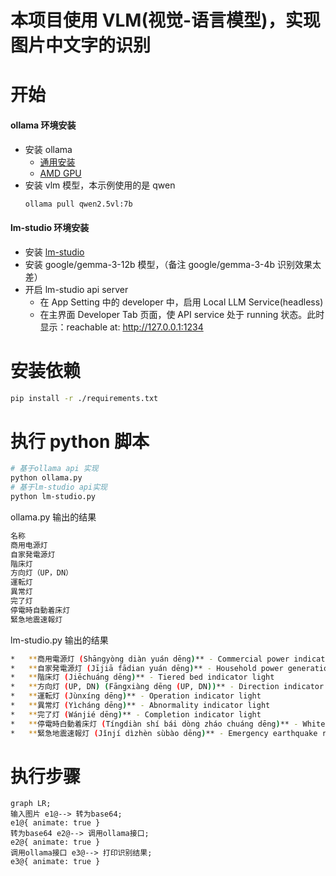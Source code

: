 # 本项目使用 VLM(视觉-语言模型)，实现图片中文字的识别

# 开始

#### ollama 环境安装

- 安装 ollama
  - [通用安装](https://ollama.com/download)
  - [AMD GPU](https://github.com/ByronLeeeee/Ollama-For-AMD-Installer)
- 安装 vlm 模型，本示例使用的是 qwen
  ```bash
  ollama pull qwen2.5vl:7b
  ```

#### lm-studio 环境安装

- 安装 [lm-studio](https://lmstudio.ai/)
- 安装 google/gemma-3-12b 模型，（备注 google/gemma-3-4b 识别效果太差）
- 开启 lm-studio api server
  - 在 App Setting 中的 developer 中，启用 Local LLM Service(headless)
  - 在主界面 Developer Tab 页面，使 API service 处于 running 状态。此时显示：reachable at: http://127.0.0.1:1234

# 安装依赖

```bash
pip install -r ./requirements.txt
```

# 执行 python 脚本

```bash
# 基于ollama api 实现
python ollama.py
# 基于lm-studio api实现
python lm-studio.py
```

ollama.py 输出的结果

```bash
名称
商用电源灯
自家発電源灯
階床灯
方向灯（UP，DN）
運転灯
異常灯
完了灯
停電時自動着床灯
緊急地震速報灯
```

lm-studio.py 输出的结果

```bash
*   **商用電源灯 (Shāngyòng diàn yuán dēng)** - Commercial power indicator light
*   **自家発電源灯 (Jījiā fādian yuán dēng)** - Household power generation indicator light
*   **階床灯 (Jiēchuáng dēng)** - Tiered bed indicator light
*   **方向灯 (UP, DN) (Fāngxiàng dēng (UP, DN))** - Direction indicator light (UP, DN)
*   **運転灯 (Jùnxíng dēng)** - Operation indicator light
*   **異常灯 (Yìcháng dēng)** - Abnormality indicator light
*   **完了灯 (Wánjié dēng)** - Completion indicator light
*   **停電時白動着床灯 (Tíngdiàn shí bái dòng zháo chuáng dēng)** - White bed indicator light during power outage
*   **緊急地震速報灯 (Jǐnjí dìzhèn sùbào dēng)** - Emergency earthquake rapid report indicator light
```

# 执行步骤

```mermaid
graph LR;
输入图片 e1@--> 转为base64;
e1@{ animate: true }
转为base64 e2@--> 调用ollama接口;
e2@{ animate: true }
调用ollama接口 e3@--> 打印识别结果;
e3@{ animate: true }
```
